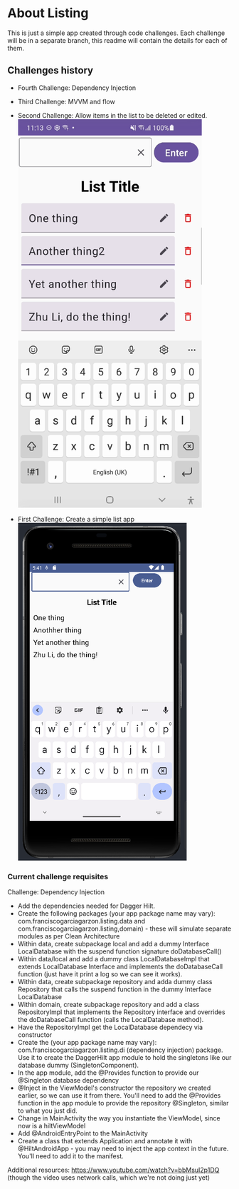 # About Listing

This is just a simple app created through code challenges.
Each challenge will be in a separate branch, this readme will contain the details for each of them.

## Challenges history

* Fourth Challenge: Dependency Injection
* Third Challenge: MVVM and flow
* Second Challenge: Allow items in the list to be deleted or edited.
  ![Editable List App](https://github.com/FranGarc/Listing/blob/develop/screenshots/challenge2.png)

* First Challenge: Create a simple list app
  ![Simple List App](https://github.com/FranGarc/Listing/blob/develop/screenshots/challenge1.png)

### Current challenge requisites

Challenge: Dependency Injection

* Add the dependencies needed for Dagger Hilt.
* Create the following packages (your app package name may vary): com.franciscogarciagarzon.listing.data and com.franciscogarciagarzon.listing,domain) - these will simulate separate modules as per Clean Architecture
* Within data, create subpackage local and add a dummy Interface LocalDatabase with the suspend function signature doDatabaseCall()
* Within data/local and add a dummy class LocalDatabaseImpl that extends LocalDatabase Interface and implements the doDatabaseCall function (just have it print a log so we can see it works).
* Within data, create subpackage repository and adda dummy class Repository that calls the suspend function in the dummy Interface LocalDatabase
* Within domain, create subpackage repository and add a class RepositoryImpl that implements the Repository interface and overrides the doDatabaseCall function (calls the LocalDatabase method).
* Have the RepositoryImpl get the LocalDatabase dependecy via constructor
* Create the  (your app package name may vary): com.franciscogarciagarzon.listing.di (dependency injection) package. Use it to create the DaggerHilt app module to hold the singletons like our database dummy (SingletonComponent).
* In the app module, add the @Provides function to provide our @Singleton database dependency
* @Inject in the ViewModel's constructor the repository we created earlier, so we can use it from there. You'll need to add the @Provides function in the app module to provide the repository @Singleton, similar to what you just did.
* Change in MainActivity the way you instantiate the ViewModel, since now is a hiltViewModel
* Add @AndroidEntryPoint to the MainActivity
* Create a class that extends Application and annotate it with @HiltAndroidApp - you may need to inject the app context in the future. You'll need to add it to the manifest.

Additional resources: https://www.youtube.com/watch?v=bbMsuI2p1DQ (though the video uses network calls, which we're not doing just yet)